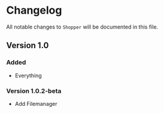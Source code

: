# Changelog

All notable changes to `Shopper` will be documented in this file.

## Version 1.0

### Added
- Everything

### Version 1.0.2-beta
- Add Filemanager
